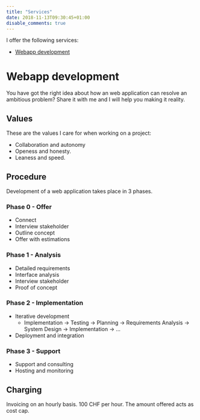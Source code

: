 ```yaml
---
title: "Services"
date: 2018-11-13T09:30:45+01:00
disable_comments: true
---
```


I offer the following services:

* [Webapp development](#webapp-development)

# Webapp development

You have got the right idea about how an web application can resolve an ambitious problem? Share it with me and I will help you making it reality.

## Values

These are the values I care for when working on a project:

* Collaboration and autonomy
* Openess and honesty.
* Leaness and speed.

## Procedure

Development of a web application takes place in 3 phases.

### Phase 0 - Offer

* Connect
* Interview stakeholder
* Outline concept
* Offer with estimations

### Phase 1 - Analysis

* Detailed requirements
* Interface analysis
* Interview stakeholder
* Proof of concept

### Phase 2 - Implementation

* Iterative development
    * Implementation -> Testing -> Planning -> Requirements Analysis -> System Design -> Implementation -> ...
* Deployment and integration

### Phase 3 - Support

* Support and consulting
* Hosting and monitoring

## Charging

Invoicing on an hourly basis.
100 CHF per hour.
The amount offered acts as cost cap.